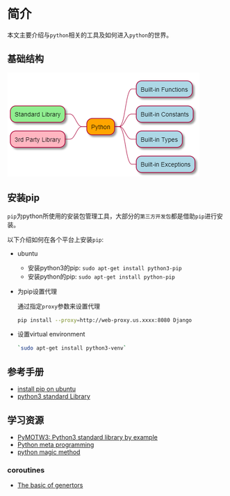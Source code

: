 # 简介

本文主要介绍与`python`相关的工具及如何进入`python`的世界。

## 基础结构

![PythonOverview](./asset/pythonOverview.PNG)

## 安装pip

`pip`为python所使用的安装包管理工具，大部分的`第三方开发包`都是借助`pip`进行安装。

以下介绍如何在各个平台上安装`pip`:

* ubuntu
    * 安装python3的pip: `sudo apt-get install python3-pip`
    * 安装python的pip: `sudo apt-get install python-pip`
    
* 为pip设置代理

   通过指定`proxy`参数来设置代理
   ```sh
   pip install --proxy=http://web-proxy.us.xxxx:8080 Django
   ```
* 设置virtual environment
    ```sh
    `sudo apt-get install python3-venv`
    ```

## 参考手册

* [install pip on ubuntu](https://linuxize.com/post/how-to-install-pip-on-ubuntu-18.04/)
* [python3 standard Library](https://pymotw.com/3/index.html)

## 学习资源

* [PyMOTW3: Python3 standard library by example](https://pymotw.com/3/index.html)
* [Python meta programming](https://medium.com/fintechexplained/advanced-python-metaprogramming-980da1be0c7d)
* [python magic method](https://medium.com/fintechexplained/advanced-python-what-are-magic-methods-d21891cf9a08)

### coroutines

* [The basic of genertors](https://realpython.com/introduction-to-python-generators/)

